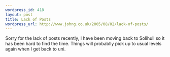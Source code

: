 ```yaml
--- 
wordpress_id: 418
layout: post
title: Lack of Posts
wordpress_url: http://www.johng.co.uk/2005/08/02/lack-of-posts/
---
```

Sorry for the lack of posts recently, I have been moving back to Solihull so it has been hard to find the time. Things will probablly pick up to usual levels again when I get back to uni.
